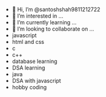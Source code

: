 - 👋 Hi, I’m @santoshshah9811212722
- 👀 I’m interested in ...
- 🌱 I’m currently learning ...
- 💞️ I’m looking to collaborate on ...
- javascript
- html and css
- c
- c++
- database learning
- DSA learning
- java
- DSA with javascript
- hobby coding 

<!---
santoshshah9811212722/santoshshah9811212722 is a ✨ special ✨ repository because its `README.md` (this file) appears on your GitHub profile.
You can click the Preview link to take a look at your changes.
--->
